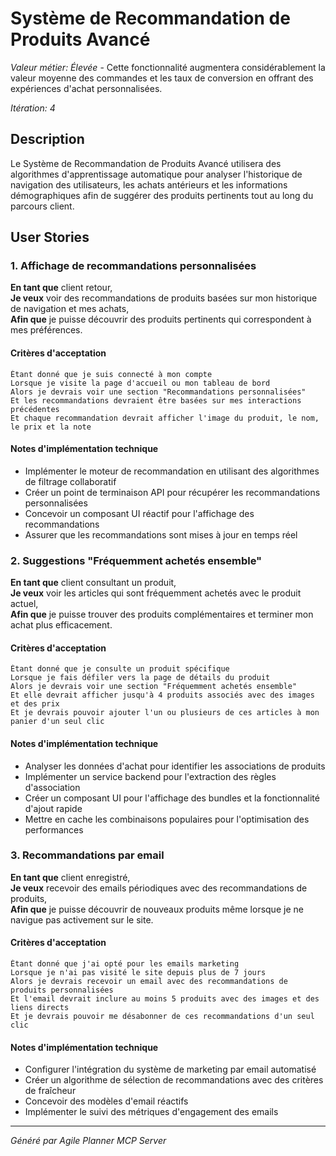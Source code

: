 # Système de Recommandation de Produits Avancé

*Valeur métier: Élevée* - Cette fonctionnalité augmentera considérablement la valeur moyenne des commandes et les taux de conversion en offrant des expériences d'achat personnalisées.

*Itération: 4*

## Description
Le Système de Recommandation de Produits Avancé utilisera des algorithmes d'apprentissage automatique pour analyser l'historique de navigation des utilisateurs, les achats antérieurs et les informations démographiques afin de suggérer des produits pertinents tout au long du parcours client.

## User Stories

### 1. Affichage de recommandations personnalisées
**En tant que** client retour,  
**Je veux** voir des recommandations de produits basées sur mon historique de navigation et mes achats,  
**Afin que** je puisse découvrir des produits pertinents qui correspondent à mes préférences.

#### Critères d'acceptation
```gherkin
Étant donné que je suis connecté à mon compte
Lorsque je visite la page d'accueil ou mon tableau de bord
Alors je devrais voir une section "Recommandations personnalisées"
Et les recommandations devraient être basées sur mes interactions précédentes
Et chaque recommandation devrait afficher l'image du produit, le nom, le prix et la note
```

#### Notes d'implémentation technique
- Implémenter le moteur de recommandation en utilisant des algorithmes de filtrage collaboratif
- Créer un point de terminaison API pour récupérer les recommandations personnalisées
- Concevoir un composant UI réactif pour l'affichage des recommandations
- Assurer que les recommandations sont mises à jour en temps réel

### 2. Suggestions "Fréquemment achetés ensemble"
**En tant que** client consultant un produit,  
**Je veux** voir les articles qui sont fréquemment achetés avec le produit actuel,  
**Afin que** je puisse trouver des produits complémentaires et terminer mon achat plus efficacement.

#### Critères d'acceptation
```gherkin
Étant donné que je consulte un produit spécifique
Lorsque je fais défiler vers la page de détails du produit
Alors je devrais voir une section "Fréquemment achetés ensemble"
Et elle devrait afficher jusqu'à 4 produits associés avec des images et des prix
Et je devrais pouvoir ajouter l'un ou plusieurs de ces articles à mon panier d'un seul clic
```

#### Notes d'implémentation technique
- Analyser les données d'achat pour identifier les associations de produits
- Implémenter un service backend pour l'extraction des règles d'association
- Créer un composant UI pour l'affichage des bundles et la fonctionnalité d'ajout rapide
- Mettre en cache les combinaisons populaires pour l'optimisation des performances

### 3. Recommandations par email
**En tant que** client enregistré,  
**Je veux** recevoir des emails périodiques avec des recommandations de produits,  
**Afin que** je puisse découvrir de nouveaux produits même lorsque je ne navigue pas activement sur le site.

#### Critères d'acceptation
```gherkin
Étant donné que j'ai opté pour les emails marketing
Lorsque je n'ai pas visité le site depuis plus de 7 jours
Alors je devrais recevoir un email avec des recommandations de produits personnalisées
Et l'email devrait inclure au moins 5 produits avec des images et des liens directs
Et je devrais pouvoir me désabonner de ces recommandations d'un seul clic
```

#### Notes d'implémentation technique
- Configurer l'intégration du système de marketing par email automatisé
- Créer un algorithme de sélection de recommandations avec des critères de fraîcheur
- Concevoir des modèles d'email réactifs
- Implémenter le suivi des métriques d'engagement des emails

---

*Généré par Agile Planner MCP Server*
